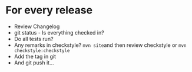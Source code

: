 
# For every release

- Review Changelog
- git status - Is everything checked in?
- Do all tests run?
- Any remarks in checkstyle? `mvn site`and then review checkstyle or `mvn checkstyle:checkstyle`
- Add the tag in git
- And git push it...

